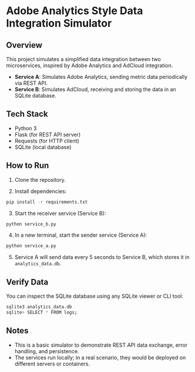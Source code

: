 # Adobe Analytics Style Data Integration Simulator

## Overview
This project simulates a simplified data integration between two microservices, inspired by Adobe Analytics and AdCloud integration.

- **Service A**: Simulates Adobe Analytics, sending metric data periodically via REST API.
- **Service B**: Simulates AdCloud, receiving and storing the data in an SQLite database.

## Tech Stack
- Python 3
- Flask (for REST API server)
- Requests (for HTTP client)
- SQLite (local database)

## How to Run

1. Clone the repository.

2. Install dependencies:

```bash
pip install -r requirements.txt
```

3. Start the receiver service (Service B):

```bash
python service_b.py
```

4. In a new terminal, start the sender service (Service A):

```bash
python service_a.py
```

5. Service A will send data every 5 seconds to Service B, which stores it in `analytics_data.db`.

## Verify Data
You can inspect the SQLite database using any SQLite viewer or CLI tool:

```bash
sqlite3 analytics_data.db
sqlite> SELECT * FROM logs;
```

## Notes
- This is a basic simulator to demonstrate REST API data exchange, error handling, and persistence.
- The services run locally; in a real scenario, they would be deployed on different servers or containers.
